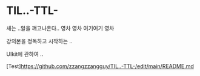 # TIL..-TTL-

새는 ..알을 꺠고나온다.. 영차 영차 여기여기 영차 

강의본을 정독하고 시작하는 .. 

UIkit에 관하여 ..

[Test]<https://github.com/zzangzzangguy/TIL..-TTL-/edit/main/README.md>
